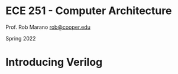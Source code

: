 # ECE 251 - Computer Architecture

Prof. Rob Marano <rob@cooper.edu>

Spring 2022

# Introducing Verilog

